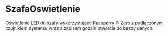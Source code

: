 # SzafaOswietlenie
Oświetlenie LED do szafy wykorzystujące Rasbperry Pi Zero z podłączonym czujnikiem dystansu wraz z zapisem godzin otwarcia do bazdy danych.
